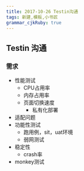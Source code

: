 ```yaml
---
title: 2017-10-26 Testin沟通 
tags: 新建,模板,小书匠
grammar_cjkRuby: true
---
```



## Testin 沟通
### 需求
* 性能测试
	* CPU占用率
	* 内存占用率
	* 页面切换速度
		* 私有化部署
* 适配问题
* 功能性测试
	* 跑用例，sit，uat环境
	* 弱网测试
* 稳定性
	* crash率
* monkey测试 